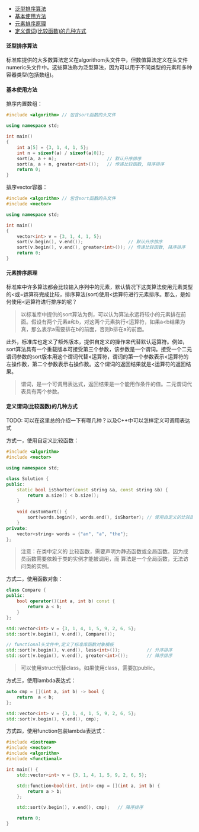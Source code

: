 
- [泛型排序算法](#泛型排序算法)
- [基本使用方法](#基本使用方法)
- [元素排序原理](#元素排序原理)
- [定义谓词(比较函数)的几种方式](#定义谓词比较函数的几种方式)



#### 泛型排序算法

标准库提供的大多数算法定义在algorithom头文件中，但数值算法定义在头文件numeric头文件中。这些算法称为泛型算法，因为可以用于不同类型的元素和多种容器类型(包括数组)。




#### 基本使用方法



排序内置数组：

```c++
#include <algorithm> // 包含sort函数的头文件

using namespace std;

int main()
{
    int a[5] = {3, 1, 4, 1, 5};
    int n = sizeof(a) / sizeof(a[0]);
    sort(a, a + n);                   // 默认升序排序
    sort(a, a + n, greater<int>());   // 传递比较函数, 降序排序
    return 0;
}
```



排序vector容器：

```c++
#include <algorithm> // 包含sort函数的头文件
#include <vector>

using namespace std;

int main()
{
    vector<int> v = {3, 1, 4, 1, 5};
    sort(v.begin(), v.end());                 // 默认升序排序
    sort(v.begin(), v.end(), greater<int>()); // 传递比较函数, 降序排序
    return 0;
}
```



#### 元素排序原理



标准库中许多算法都会比较输入序列中的元素，默认情况下这类算法使用元素类型的<或=运算符完成比较，排序算法(sort)使用<运算符进行元素排序。那么，是如何使用<运算符进行排序的呢？

> 以标准库中提供的sort算法为例，可以认为算法永远将较小的元素排在前面。假设有两个元素a和b，对这两个元素执行<运算符，如果a<b结果为真，那么表示a需要排在b的前面，否则b排在a的前面。



此外，标准库也定义了额外版本，提供自定义的操作来代替默认运算符。例如，sort算法具有一个重载版本可接受第三个参数，该参数是一个谓词。接受一个二元谓词参数的sort版本用这个谓词代替<运算符，谓词的第一个参数表示<运算符的左操作数，第二个参数表示右操作数。这个谓词的返回结果就是<运算符的返回结果。

> 谓词，是一个可调用表达式，返回结果是一个能用作条件的值。二元谓词代表具有两个参数。



#### 定义谓词(比较函数)的几种方式



TODO: 可以在这里总的介绍一下有哪几种？以及C++中可以怎样定义可调用表达式




方式一，使用自定义比较函数：

```c++
#include <algorithm>
#include <vector>

using namespace std;

class Solution {
public:
    static bool isShorter(const string &a, const string &b) {
        return a.size() < b.size();
    }
    
    void customSort() {
        sort(words.begin(), words.end(), isShorter); // 使用自定义的比较函数进行排序
    }
private:
    vector<string> words = {"an", "a", "the"};
};
```

> 注意：在类中定义的 比较函数，需要声明为静态函数或全局函数。因为成员函数需要依赖于类的实例才能被调用，而 算法是一个全局函数，无法访问类的实例。





方式二，使用函数对象：

```c++
class Compare {
public:
    bool operator()(int a, int b) const {
        return a < b;
    }
};

std::vector<int> v = {3, 1, 4, 1, 5, 9, 2, 6, 5};
std::sort(v.begin(), v.end(), Compare());

// functional头文件中,定义了标准库函数对象模板
std::sort(v.begin(), v.end(), less<int>());          // 升序排序
std::sort(v.begin(), v.end(), greater<int>());       // 降序排序
```

> 可以使用struct代替class。如果使用class，需要加public。
>





方式三，使用lambda表达式：

```c++
auto cmp = [](int a, int b) -> bool {
    return  a < b;
};

std::vector<int> v = {3, 1, 4, 1, 5, 9, 2, 6, 5};
std::sort(v.begin(), v.end(), cmp);
```



方式四，使用function包装lambda表达式：

```c++
#include <iostream>
#include <vector>
#include <algorithm>
#include <functional>

int main() {
    std::vector<int> v = {3, 1, 4, 1, 5, 9, 2, 6, 5};

    std::function<bool(int, int)> cmp = [](int a, int b) {
        return a > b;
    };

    std::sort(v.begin(), v.end(), cmp);   // 降序排序

    return 0;
}
```

